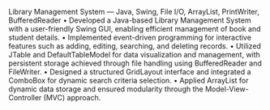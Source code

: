 Library Management System — Java, Swing, File I/O, ArrayList, PrintWriter, BufferedReader
 • Developed a Java-based Library Management System with a user-friendly Swing GUI, enabling efficient
 management of book and student details.
 • Implemented event-driven programming for interactive features such as adding, editing, searching, and deleting
 records.
 • Utilized JTable and DefaultTableModel for data visualization and management, with persistent storage achieved
 through file handling using BufferedReader and FileWriter.
 • Designed a structured GridLayout interface and integrated a ComboBox for dynamic search criteria selection.
 • Applied ArrayList for dynamic data storage and ensured modularity through the Model-View-Controller
 (MVC) approach.
